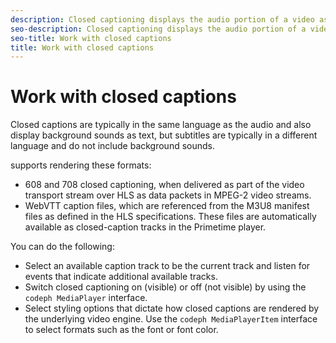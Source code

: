 ```yaml
---
description: Closed captioning displays the audio portion of a video as text on the screen when the sound is inaudible or the viewer is hard of hearing.
seo-description: Closed captioning displays the audio portion of a video as text on the screen when the sound is inaudible or the viewer is hard of hearing.
seo-title: Work with closed captions
title: Work with closed captions
---
```


# Work with closed captions

Closed captions are typically in the same language as the audio and also display background sounds as text, but subtitles are typically in a different language and do not include background sounds.

supports rendering these formats:
* 608 and 708 closed captioning, when delivered as part of the video transport stream over HLS as data packets in MPEG-2 video streams.
* WebVTT caption files, which are referenced from the M3U8 manifest files as defined in the HLS specifications.
  These files are automatically available as closed-caption tracks in the Primetime player.
  
  

You can do the following:
* Select an available caption track to be the current track and listen for events that indicate additional available tracks.
* Switch closed captioning on (visible) or off (not visible) by using the `codeph MediaPlayer` interface.
* Select styling options that dictate how closed captions are rendered by the underlying video engine.
  Use the `codeph MediaPlayerItem` interface to select formats such as the font or font color.
  
  

